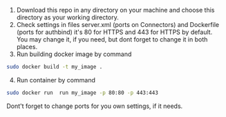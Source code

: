1) Download this repo in any directory on your machine and choose this directory as your working directory.
2) Check settings in files server.xml (ports on Connectors) and Dockerfile (ports for authbind) 
it's 80 for HTTPS and 443 for HTTPS by default. You may change it, if you need, but dont forget to change it in both places.
3) Run building docker image by command
```bash
sudo docker build -t my_image .
```
4) Run container by command
```bash
sudo docker run  run my_image -p 80:80 -p 443:443
```
Dont't forget to change ports for you own settings, if it needs.
